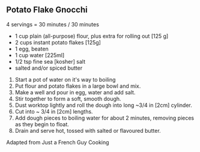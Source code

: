 ## Potato Flake Gnocchi

4 servings = 30 minutes / 30 minutes

* 1 cup plain (all-purpose) flour, plus extra for rolling out [125 g]
* 2 cups instant potato flakes [125g]
* 1 egg, beaten
* 1 cup water [225ml]
* 1/2 tsp fine sea [kosher] salt
* salted and/or spiced butter

1. Start a pot of water on it's way to boiling
2. Put flour and potato flakes in a large bowl and mix.
3. Make a well and pour in egg, water and add salt.
4. Stir together to form a soft, smooth dough.
5. Dust worktop lightly and roll the dough into long ~3/4 in [2cm] cylinder.
6. Cut into ~ 3/4 in [2cm] lengths.
7. Add dough pieces to boiling water for about 2 minutes, removing pieces as they begin to float.
8. Drain and serve hot, tossed with salted or flavoured butter.

Adapted from Just a French Guy Cooking
